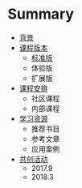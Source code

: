 
# Summary

* [背景](README.md)
* [课程版本](course_versions/README.md)
    * [标准版](course_versions/standard/README.md)
    * 体验版
    * 扩展版
* [课程安排](course_list/README.md)
    * 社区课程
    * 内部课程
* [学习资源](learning_resources/README.md)
    * 推荐书目
    * 参考文章
    * 应用案例
* [共创活动](cocreating_activities/README.md)
    * 2017.9
    * 2018.3
